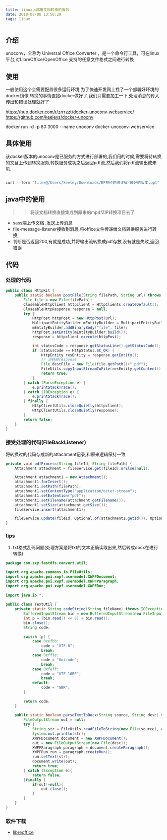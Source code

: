 ```yaml
---
title: linux上部署文档转换的服务
date: 2018-08-08 13:50:29
tags: linux
---
```



## 介绍

unoconv，全称为 Universal Office Converter ，是一个命令行工具，可在linux平台,对LibreOffice/OpenOffice 支持的任意文件格式之间进行转换

<!-- more -->
## 使用

一般使用这个会需要配置很多运行环境,为了快速开发网上找了一个部署好环境的docker镜像.转换的事情直接docker做好了,我们只需要加工一下,处理消息的传入传出和错误处理就好了

https://hub.docker.com/r/zrrrzzt/docker-unoconv-webservice/
https://github.com/keeleys/docker-unocnv

docker run -d -p 80:3000 --name unoconv docker-unoconv-webservice

## 具体使用

该docker版本的unoconv是已服务的方式进行部署的,我们用的时候,需要将待转换的文旦上传到转换服务,转换服务成功之后返回pdf流,然后我们将pdf流输出成未见.

```s

curl --form "file=@/Users/keeley/Downloads/BP神经网络详解-最好的版本.ppt" http://localhost:3500/unoconv/pdf > "BP神经网络详解-最好的版本.ppt.pdf"
```


## java中的使用

>>将该文档转换直接集成到原来的mp4/ZIP转换项目去了

* sass端上传文档 ,发送上传消息
* file-message-listener接收到消息,将office文件传递给文档转换服务进行转换,
* 判断是否返回200,有就是成功,并将输出流转换成pdf存放,没有就是失败,返回错误

## 代码

### 处理的代码

```java
public class HttpKit {
    public static boolean postFile(String filePath, String url) throws IOException {
        File file = new File(filePath);
        CloseableHttpClient httpclient = HttpClients.createDefault();
        CloseableHttpResponse response = null;
        try {
            HttpPost httpPost = new HttpPost(url);
            MultipartEntityBuilder mEntityBuilder = MultipartEntityBuilder.create();
            mEntityBuilder.addBinaryBody("file", file);
            httpPost.setEntity(mEntityBuilder.build());
            response = httpclient.execute(httpPost);

            int statusCode = response.getStatusLine().getStatusCode();
            if (statusCode == HttpStatus.SC_OK) {
                HttpEntity resEntity = response.getEntity();
                // 消耗掉response
                File destFile = new File(file.getPath()+".pdf");
                FileUtils.copyInputStreamToFile(resEntity.getContent(), destFile);
                return true;
            }
        } catch (ParseException e) {
            e.printStackTrace();
        } catch (IOException e) {
            e.printStackTrace();
        } finally {
            HttpClientUtils.closeQuietly(httpclient);
            HttpClientUtils.closeQuietly(response);
        }
        return false;
    }
}

```

### 接受处理的代码(FileBackListener)

将转换过的代码存成新的attachment记录,和原来逻辑保持一致

```java
private void pdfProcess(String fileId, String filePath) {
    Attachment attachment = fileService.get(fileId).orElse(null);

    Attachment attachment1 = new Attachment();
    attachment1.forInsert();
    attachment1.setPath(filePath);
    attachment1.setContentType("application/octet-stream");
    attachment1.setExtention("pdf");
    attachment1.setFilename(attachment.getFilename());
    attachment1.setSize(attachment.getSize());
    fileService.insert(attachment1);

    fileService.update(fileId, Optional.of(attachment1.getId()), Optional.of(successStatus));
}
```

### tips

1. txt格式乱码问题(处理方案是将txt的文本正确读取出来,然后转成docx在进行转换)

```java
package com.zxy.fastdfs.convert.util;
 
import org.apache.commons.io.FileUtils;
import org.apache.poi.xwpf.usermodel.XWPFDocument;
import org.apache.poi.xwpf.usermodel.XWPFParagraph;
import org.apache.poi.xwpf.usermodel.XWPFRun;
 
import java.io.*;
 
public class TextUtil {
    private static String codeString(String fileName) throws IOException {
        BufferedInputStream bin = new BufferedInputStream(new FileInputStream(fileName));
        int p = (bin.read() << 8) + bin.read();
        bin.close();
        String code;
 
        switch (p) {
            case 0xefbb:
                code = "UTF-8";
                break;
            case 0xfffe:
                code = "Unicode";
                break;
            case 0xfeff:
                code = "UTF-16BE";
                break;
            default:
                code = "GBK";
        }
 
        return code;
    }
 
    public static boolean parseTextToDocx(String source, String desc) throws IOException {
        FileOutputStream out = null;
        try {
            String str = FileUtils.readFileToString(new File(source), codeString(source));
            System.out.println(str);
            XWPFDocument document = new XWPFDocument();
            out = new FileOutputStream(new File(desc));
            XWPFParagraph paragraph = document.createParagraph();
            XWPFRun run = paragraph.createRun();
            run.setText(str);
            document.write(out);
            return true;
        } catch (Exception e){
            return false;
        }finally {
            if(out!=null){
                out.close();
            }
        }
    }
}
```

### 软件下载
* [libreoffice](https://downloadarchive.documentfoundation.org/libreoffice/old/4.3.7.2/mac/x86_64/LibreOffice_4.3.7.2_MacOS_x86-64.dmg)